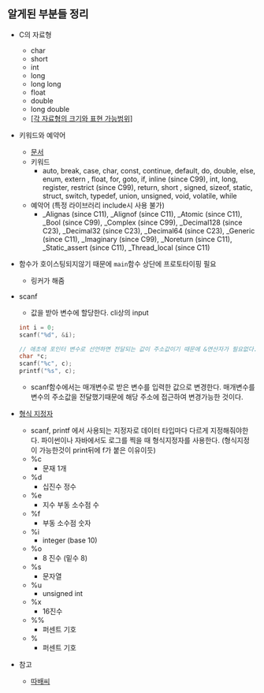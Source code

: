 ## 알게된 부분들 정리

- C의 자료형
	- char
	- short
	- int
	- long
	- long long
	- float
	- double
	- long double
	- [[각 자료형의 크기와 표현 가능범위]](https://dojang.io/mod/page/view.php?id=30)
- 키워드와 예약어
	- [문서](https://en.cppreference.com/w/c/keyword)
	- 키워드
		- auto, break, case, char, const, continue, default, do, double, else, enum, extern
	, float, for, goto, if, inline (since C99), int, long, register, restrict (since C99), return, short
	, signed, sizeof, static, struct, switch, typedef, union, unsigned, void, volatile, while
	- 예악어 (특정 라이브러리 include시 사용 불가)
		- _Alignas (since C11), _Alignof (since C11), _Atomic (since C11), _Bool (since C99), _Complex (since C99), _Decimal128 (since C23), _Decimal32 (since C23), _Decimal64 (since C23), _Generic (since C11), _Imaginary (since C99), _Noreturn (since C11), _Static_assert (since C11), _Thread_local (since C11)
- 함수가 호이스팅되지않기 때문에 `main`함수 상단에 프로토타이핑 필요
	- 링커가 해줌
- scanf
	- 값을 받아 변수에 할당한다. cli상의 input
	```c
	int i = 0;
	scanf("%d", &i);

	// 애초에 포인터 변수로 선언하면 전달되는 값이 주소값이기 때문에 &연산자가 필요없다.
	char *c;
	scanf("%c", c);
	printf("%s", c);
	```
	- scanf함수에서는 매개변수로 받은 변수를 입력한 값으로 변경한다. 매개변수를 변수의 주소값을 전달했기때문에 해당 주소에 접근하여 변경가능한 것이다.
- [형식 지정자](https://alvinalexander.com/programming/printf-format-cheat-sheet/)
	- scanf, printf 에서 사용되는 지정자로 데이터 타입마다 다르게 지정해줘야한다. 파이썬이나 자바에서도 로그를 찍을 때 형식지정자를 사용한다. (형식지정이 가능한것이 print뒤에 f가 붙은 이유이듯)
	- %c
		- 문재 1개
	- %d
		- 십진수 정수
	- %e
		- 지수 부동 소수점 수
	- %f
		- 부동 소수점 숫자
	- %i
		- integer (base 10)
	- %o
		- 8 진수 (밑수 8)
	- %s
		- 문자열
	- %u
		- unsigned int
	- %x
		- 16진수
	- %%
		- 퍼센트 기호
	- \%
		- 퍼센트 기호


- 참고
	- [따배씨](https://www.youtube.com/watch?v=PDM_w2b4UA0&list=PLNfg4W25Tapyl6ahul_8VS_8Tx3_egcTI)

